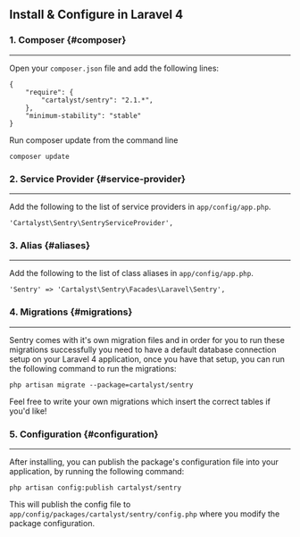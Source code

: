 ## Install & Configure in Laravel 4

### 1. Composer {#composer}

----

Open your `composer.json` file and add the following lines:

	{
		"require": {
			"cartalyst/sentry": "2.1.*",
		},
		"minimum-stability": "stable"
	}

Run composer update from the command line

	composer update


### 2. Service Provider {#service-provider}

----

Add the following to the list of service providers in `app/config/app.php`.

	'Cartalyst\Sentry\SentryServiceProvider',


### 3. Alias {#aliases}

----

Add the following to the list of class aliases in `app/config/app.php`.

	'Sentry' => 'Cartalyst\Sentry\Facades\Laravel\Sentry',


### 4. Migrations {#migrations}

----

Sentry comes with it's own migration files and in order for you to run these migrations successfully you need to have
a default database connection setup on your Laravel 4 application, once you have that setup, you can run the following
command to run the migrations:

	php artisan migrate --package=cartalyst/sentry

Feel free to write your own migrations which insert the correct tables if you'd like!

### 5. Configuration {#configuration}

----

After installing, you can publish the package's configuration file into your application, by running the following command:

	php artisan config:publish cartalyst/sentry

This will publish the config file to `app/config/packages/cartalyst/sentry/config.php` where you modify the package configuration.
